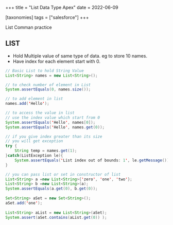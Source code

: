 +++
title = "List Data Type Apex"
date = 2022-06-09

[taxonomies]
tags = ["salesforce"]
+++

List Comman practice

<!-- more -->

## LIST

* Hold Multiple value of same type of data. eg to store 10 names.
* Have index for each element start with 0.

```java
// Basic List to hold String Value
List<String> names = new List<String>();

// to check number of element in List
System.assertEquals(0, names.size());

// to add element in list
names.add('Hello');

// to access the value in list
// use the index value which start from 0
System.assertEquals('Hello', names[0]);
System.assertEquals('Hello', names.get(0));
```

```java
// if you give index greater than its size
// you will get exception
try {
    String temp = names.get(1);
}catch(ListException le){
    System.assertEquals('List index out of bounds: 1', le.getMessage());
}
```

```java
// you can pass list or set in constructor of list
List<String> a =new List<String>{'zero', 'one', 'two'};
List<String> b =new List<String>(a);
System.assertEquals(a.get(0), b.get(0));
        
Set<String> aSet = new Set<String>();
aSet.add('one');
        
List<String> aList = new List<String>(aSet);
System.assert(aSet.contains(aList.get(0)) );
```

